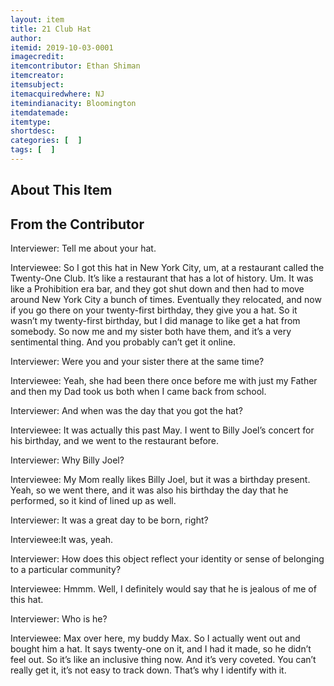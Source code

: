 ```yaml
---
layout: item
title: 21 Club Hat
author:
itemid: 2019-10-03-0001
imagecredit:
itemcontributor: Ethan Shiman
itemcreator:
itemsubject:
itemacquiredwhere: NJ
itemindianacity: Bloomington
itemdatemade:
itemtype:
shortdesc:
categories: [  ]
tags: [  ]
---
```

## About This Item


## From the Contributor
Interviewer: Tell me about your hat.

Interviewee: So I got this hat in New York City, um, at a restaurant called the Twenty-One Club. It’s like a restaurant that has a lot of history. Um. It was like a Prohibition era bar, and they got shut down and then had to move around New York City a bunch of times. Eventually they relocated, and now if you go there on your twenty-first birthday, they give you a hat. So it wasn’t my twenty-first birthday, but I did manage to like get a hat from somebody. So now me and my sister both have them, and it’s a very sentimental thing. And you probably can’t get it online.

Interviewer: Were you and your sister there at the same time?

Interviewee: Yeah, she had been there once before me with just my Father and then my Dad took us both when I came back from school.

Interviewer: And when was the day that you got the hat?

Interviewee: It was actually this past May. I went to Billy Joel’s concert for his birthday, and we went to the restaurant before.

Interviewer: Why Billy Joel?

Interviewee: My Mom really likes Billy Joel, but it was a birthday present. Yeah, so we went there, and it was also his birthday the day that he performed, so it kind of lined up as well. 

Interviewer: It was a great day to be born, right?

Interviewee:It was, yeah.

Interviewer: How does this object reflect your identity or sense of belonging to a particular community?

Interviewee: Hmmm. Well, I definitely would say that he is jealous of me of this hat.

Interviewer: Who is he?

Interviewee: Max over here, my buddy Max. So I actually went out and bought him a hat. It says twenty-one on it, and I had it made, so he didn’t feel out. So it’s like an inclusive thing now. And it’s very coveted. You can’t really get it, it’s not easy to track down. That’s why I identify with it.
